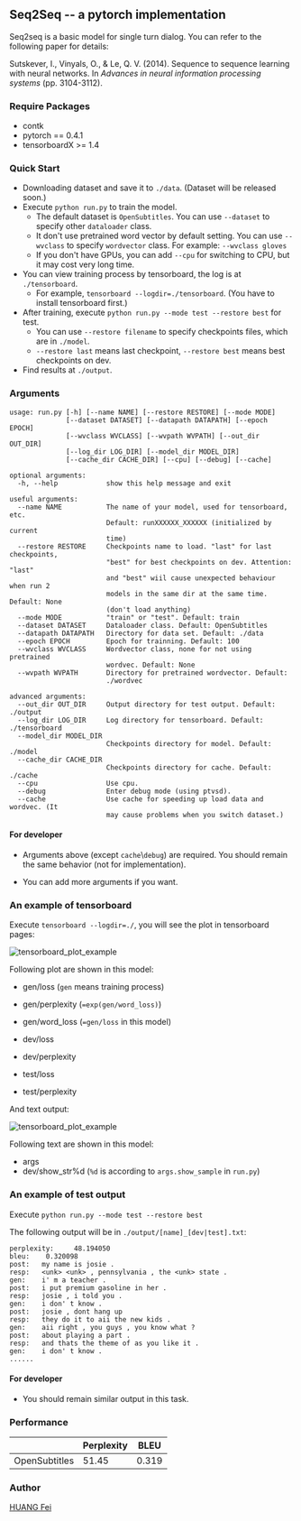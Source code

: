 ## Seq2Seq -- a pytorch implementation

Seq2seq is a basic model for single turn dialog. You can refer to the following paper for details:

Sutskever, I., Vinyals, O., & Le, Q. V. (2014). Sequence to sequence learning with neural networks. In *Advances in neural information processing systems* (pp. 3104-3112).

### Require Packages

* contk
* pytorch == 0.4.1
* tensorboardX >= 1.4

### Quick Start

* Downloading dataset and save it to ``./data``. (Dataset will be released soon.)
* Execute ``python run.py`` to train the model.
  * The default dataset is ``OpenSubtitles``. You can use ``--dataset`` to specify other ``dataloader`` class.
  * It don't use pretrained word vector by default setting. You can use ``--wvclass`` to specify ``wordvector`` class. For example: ``--wvclass gloves``
  * If you don't have GPUs, you can add `--cpu` for switching to CPU, but it may cost very long time.
* You can view training process by tensorboard, the log is at `./tensorboard`.
  * For example, ``tensorboard --logdir=./tensorboard``. (You have to install tensorboard first.)
* After training, execute  ``python run.py --mode test --restore best`` for test.
  * You can use ``--restore filename`` to specify checkpoints files, which are in ``./model``.
  * ``--restore last`` means last checkpoint, ``--restore best`` means best checkpoints on dev.
* Find results at ``./output``.

### Arguments

    usage: run.py [-h] [--name NAME] [--restore RESTORE] [--mode MODE]
                  [--dataset DATASET] [--datapath DATAPATH] [--epoch EPOCH]
                  [--wvclass WVCLASS] [--wvpath WVPATH] [--out_dir OUT_DIR]
                  [--log_dir LOG_DIR] [--model_dir MODEL_DIR]
                  [--cache_dir CACHE_DIR] [--cpu] [--debug] [--cache]
    
    optional arguments:
      -h, --help            show this help message and exit
      
    useful arguments:
      --name NAME           The name of your model, used for tensorboard, etc.
                            Default: runXXXXXX_XXXXXX (initialized by current
                            time)
      --restore RESTORE     Checkpoints name to load. "last" for last checkpoints,
                            "best" for best checkpoints on dev. Attention: "last"
                            and "best" wiil cause unexpected behaviour when run 2
                            models in the same dir at the same time. Default: None
                            (don't load anything)
      --mode MODE           "train" or "test". Default: train
      --dataset DATASET     Dataloader class. Default: OpenSubtitles
      --datapath DATAPATH   Directory for data set. Default: ./data
      --epoch EPOCH         Epoch for trainning. Default: 100
      --wvclass WVCLASS     Wordvector class, none for not using pretrained
                            wordvec. Default: None
      --wvpath WVPATH       Directory for pretrained wordvector. Default:
                            ./wordvec
    
    advanced arguments:
      --out_dir OUT_DIR     Output directory for test output. Default: ./output
      --log_dir LOG_DIR     Log directory for tensorboard. Default: ./tensorboard
      --model_dir MODEL_DIR
                            Checkpoints directory for model. Default: ./model
      --cache_dir CACHE_DIR
                            Checkpoints directory for cache. Default: ./cache
      --cpu                 Use cpu.
      --debug               Enter debug mode (using ptvsd).
      --cache               Use cache for speeding up load data and wordvec. (It
                       	    may cause problems when you switch dataset.)
#### For developer

* Arguments above (except ``cache``\\``debug``) are required. You should remain the same behavior (not for implementation).

* You can add more arguments if you want.

### An example of tensorboard

Execute ``tensorboard --logdir=./``, you will see the plot in tensorboard pages:

![tensorboard_plot_example](images/tensorboard_plot_example.png)

Following plot are shown in this model:

* gen/loss (``gen`` means training process)

* gen/perplexity (``=exp(gen/word_loss)``)

* gen/word_loss (``=gen/loss`` in this model)

* dev/loss
* dev/perplexity
* test/loss
* test/perplexity

And text output:

![tensorboard_plot_example](images/tensorboard_text_example.png)

Following text are shown in this model:

* args
* dev/show_str%d (``%d`` is according to ``args.show_sample`` in ``run.py``)

### An example of test output

Execute ``python run.py --mode test --restore best``

The following output will be in `./output/[name]_[dev|test].txt`:

```
perplexity:     48.194050
bleu:    0.320098
post:   my name is josie .
resp:   <unk> <unk> , pennsylvania , the <unk> state .
gen:    i' m a teacher .
post:   i put premium gasoline in her .
resp:   josie , i told you .
gen:    i don' t know .
post:   josie , dont hang up
resp:   they do it to aii the new kids .
gen:    aii right , you guys , you know what ?
post:   about playing a part .
resp:   and thats the theme of as you like it .
gen:    i don' t know .
......
```

#### For developer

- You should remain similar output in this task.

### Performance

|               | Perplexity | BLEU  |
| ------------- | ---------- | ----- |
| OpenSubtitles | 51.45      | 0.319 |

### Author

[HUANG Fei](https://github.com/hzhwcmhf)